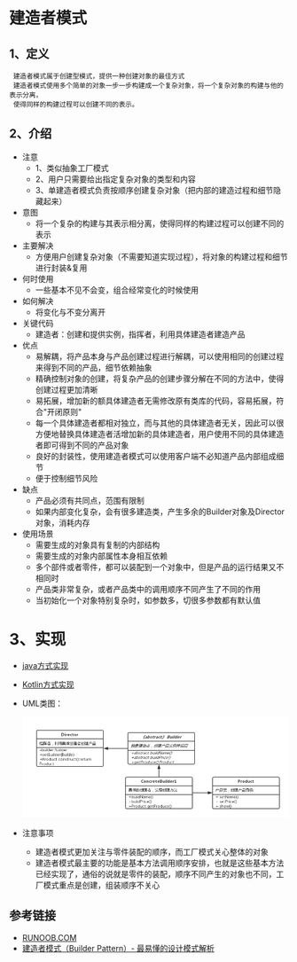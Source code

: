 # 建造者模式


## 1、定义
     建造者模式属于创建型模式，提供一种创建对象的最佳方式
     建造者模式使用多个简单的对象一步一步构建成一个复杂对象，将一个复杂对象的构建与他的表示分离，
     使得同样的构建过程可以创建不同的表示。
## 2、介绍
* 注意
    * 1、类似抽象工厂模式
    * 2、用户只需要给出指定复杂对象的类型和内容
    * 3、单建造者模式负责按顺序创建复杂对象（把内部的建造过程和细节隐藏起来）
* 意图
    * 将一个复杂的构建与其表示相分离，使得同样的构建过程可以创建不同的表示
* 主要解决
    * 方便用户创建复杂对象（不需要知道实现过程），将对象的构建过程和细节进行封装&复用
* 何时使用
    * 一些基本不见不会变，组合经常变化的时候使用
* 如何解决
    * 将变化与不变分离开
* 关键代码
    * 建造者：创建和提供实例，指挥者，利用具体建造者建造产品
* 优点
    * 易解耦，将产品本身与产品创建过程进行解耦，可以使用相同的创建过程来得到不同的产品，细节依赖抽象
    * 精确控制对象的创建，将复杂产品的创建步骤分解在不同的方法中，使得创建过程更加清晰
    * 易拓展，增加新的额具体建造者无需修改原有类库的代码，容易拓展，符合"开闭原则"
    * 每一个具体建造者都相对独立，而与其他的具体建造者无关，因此可以很方便地替换具体建造者活增加新的具体建造者，用户使用不同的具体建造者即可得到不同的产品对象
    * 良好的封装性，使用建造者模式可以使用客户端不必知道产品内部组成细节
    * 便于控制细节风险
* 缺点
    * 产品必须有共同点，范围有限制
    * 如果内部变化复杂，会有很多建造类，产生多余的Builder对象及Director对象，消耗内存
* 使用场景
    * 需要生成的对象具有复制的内部结构
    * 需要生成的对象内部属性本身相互依赖
    * 多个部件或者零件，都可以装配到一个对象中，但是产品的运行结果又不相同时
    * 产品类非常复杂，或者产品类中的调用顺序不同产生了不同的作用
    * 当初始化一个对象特别复杂时，如参数多，切很多参数都有默认值
# 3、实现
* [java方式实现](https://github.com/nmgchfzhzhg/DesignPatternsDemo/tree/master/app/src/main/java/com/designpatterns/demo/builder/java 'java')
* [Kotlin方式实现](https://github.com/nmgchfzhzhg/DesignPatternsDemo/tree/master/app/src/main/java/com/designpatterns/demo/builder/kotlin 'Kotlin')
* UML类图：

  ![建造者模式](https://github.com/nmgchfzhzhg/DesignPatternsDemo/raw/master/app/src/main/java/com/designpatterns/demo/builder/imgs/建造者模式.png) 
* 注意事项
    * 建造者模式更加关注与零件装配的顺序，而工厂模式关心整体的对象
    * 建造者模式最主要的功能是基本方法调用顺序安排，也就是这些基本方法已经实现了，通俗的说就是零件的装配，顺序不同产生的对象也不同，工厂模式重点是创建，组装顺序不关心
## 参考链接
* [RUNOOB.COM](http://www.runoob.com/design-pattern/builder-pattern.html "RUNOOB.COM")
* [建造者模式（Builder Pattern）- 最易懂的设计模式解析](https://blog.csdn.net/carson_ho/article/details/54910597 "建造者模式")